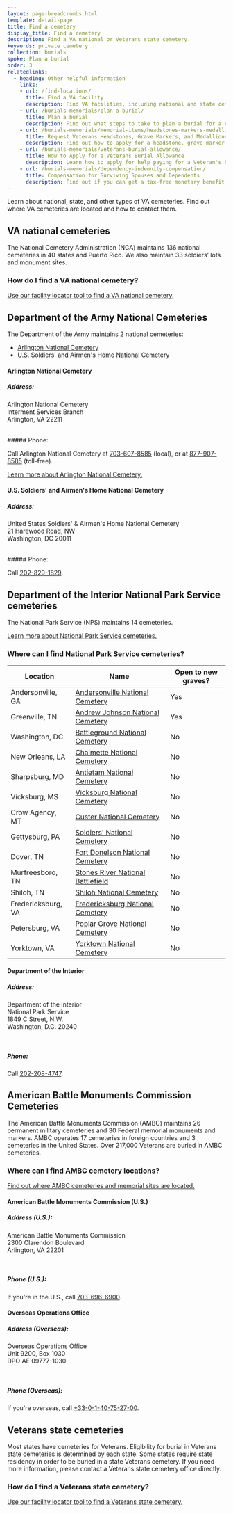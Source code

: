 ```yaml
---
layout: page-breadcrumbs.html
template: detail-page
title: Find a cemetery
display_title: Find a cemetery
description: Find a VA national or Veterans state cemetery. 
keywords: private cemetery
collection: burials
spoke: Plan a burial
order: 3
relatedlinks:
  - heading: Other helpful information
    links:
    - url: /find-locations/
      title: Find a VA facility
      description: Find VA facilities, including national and state cemeteries, using our facility locator tool.
    - url: /burials-memorials/plan-a-burial/
      title: Plan a burial
      description: Find out what steps to take to plan a burial for a Veteran, spouse, or dependent family member.
    - url: /burials-memorials/memorial-items/headstones-markers-medallions/
      title: Request Veterans Headstones, Grave Markers, and Medallions
      description: Find out how to apply for a headstone, grave marker, or medallion to honor a Veteran or eligible family member.
    - url: /burials-memorials/veterans-burial-allowance/
      title: How to Apply for a Veterans Burial Allowance
      description: Learn how to apply for help paying for a Veteran's burial and funeral costs.
    - url: /burials-memorials/dependency-indemnity-compensation/
      title: Compensation for Surviving Spouses and Dependents
      description: Find out if you can get a tax-free monetary benefit called Dependency and Indemnity Compensation (DIC).
---
```


<div class="va-introtext">

Learn about national, state, and other types of VA cemeteries. Find out where VA cemeteries are located and how to contact them. 

</div>

## VA national cemeteries

The National Cemetery Administration (NCA) maintains 136 national cemeteries in 40 states and Puerto Rico. We also maintain 33 soldiers’ lots and monument sites. 

### How do I find a VA national cemetery?

[Use our facility locator tool to find a VA national cemetery.](https://www.va.gov/find-locations/?zoomLevel=4&page=1&address=&facilityType=cemetery&serviceType)


## Department of the Army National Cemeteries
 
The Department of the Army maintains 2 national cemeteries:

- [Arlington National Cemetery](http://www.arlingtoncemetery.mil/)
- U.S. Soldiers' and Airmen's Home National Cemetery

#### Arlington National Cemetery 

##### Address: 

 <p class="va-address-block">
    Arlington National Cemetery<br>
    Interment Services Branch<br>
    Arlington, VA 22211<br>
</p>
<br>
##### Phone:

Call Arlington National Cemetery at <a href="tel:+17036078585">703-607-8585</a> (local), or at <a href="tel:+18779078585">877-907-8585</a> (toll-free).

[Learn more about Arlington National Cemetery.](http://www.arlingtoncemetery.mil/)

#### U.S. Soldiers' and Airmen's Home National Cemetery

##### Address: 
 <p class="va-address-block">
    United States Soldiers' & Airmen's Home National Cemetery<br>
    21 Harewood Road, NW<br>
    Washington, DC 20011<br>
</p>
<br>
##### Phone:

Call <a href="tel:+12028291829">202-829-1829</a>.

## Department of the Interior National Park Service cemeteries
 
The National Park Service (NPS) maintains 14 cemeteries.

[Learn more about National Park Service cemeteries.](https://www.nps.gov/ande/planyourvisit/np-natcems.htm)

### Where can I find National Park Service cemeteries?

| **Location**       | **Name**                                                                                                      | **Open to new graves?**  |
|--------------------|---------------------------------------------------------------------------------------------------------------|--------------------------|
| Andersonville, GA  | [Andersonville National Cemetery](https://www.nps.gov/ande/planyourvisit/andersonville_national_cemetery.htm) | Yes                      |
| Greenville, TN     | [Andrew Johnson National Cemetery](https://www.nps.gov/anjo/cemeteryhist.htm)                                 | Yes                      |
| Washington, DC     | [Battleground National Cemetery](https://www.nps.gov/cwdw/historyculture/battleground-national-cemetery.htm)  | No                       |
| New Orleans, LA    | [Chalmette National Cemetery](https://www.nps.gov/jela/chalmette-national-cemetery.htm)                       | No                       |
| Sharpsburg, MD     | [Antietam National Cemetery](https://www.nps.gov/anti/historyculture/antietam-national-cemetery.htm)          | No                       |
| Vicksburg, MS      | [Vicksburg National Cemetery](https://www.nps.gov/vick/historyculture/cemhistory.htm)                         | No                       |
| Crow Agency, MT    | [Custer National Cemetery](https://www.nps.gov/libi/planyourvisit/custer-national-cemetery.htm)               | No                       |
| Gettysburg, PA     | [Soldiers' National Cemetery](https://www.nps.gov/gett/planyourvisit/national-cemetery-virtual-tour.htm)      | No                       |
| Dover, TN          | [Fort Donelson National Cemetery](https://www.nps.gov/fodo/planyourvisit/fortdonelsonnationalcemetery.htm)    | No                       |
| Murfreesboro, TN   | [Stones River National Battlefield](https://www.nps.gov/stri/historyculture/nationalcemetery.htm)             | No                       |
| Shiloh, TN         | [Shiloh National Cemetery](https://www.nps.gov/shil/historyculture/cemetery.htm)                              | No                       |
| Fredericksburg, VA | [Fredericksburg National Cemetery](https://www.nps.gov/frsp/learn/historyculture/natcem.htm)                  | No                       |
| Petersburg, VA     | [Poplar Grove National Cemetery](https://www.nps.gov/pete/historyculture/poplar-grove-national-cemetery.htm)  | No                       |
| Yorktown, VA       | [Yorktown National Cemetery](https://www.nps.gov/york/yorktown-national-cemetery.htm)                         | No                       |


#### Department of the Interior

##### Address: 
 <p class="va-address-block">
    Department of the Interior<br>
    National Park Service<br>
    1849 C Street, N.W.<br>
    Washington, D.C. 20240<br>
</p>
<br>

##### Phone:

Call <a href="tel:+12022084747">202-208-4747</a>.

## American Battle Monuments Commission Cemeteries
 
The American Battle Monuments Commission (AMBC) maintains 26 permanent military cemeteries and 30 Federal memorial monuments and markers. AMBC operates 17 cemeteries in foreign countries and 3 cemeteries in the United States. Over 217,000 Veterans are buried in AMBC cemeteries. 

### Where can I find AMBC cemetery locations?
 
[Find out where AMBC cemeteries and memorial sites are located.](https://www.abmc.gov/cemeteries-memorials)

#### American Battle Monuments Commission (U.S.)

##### Address (U.S.):

 <p class="va-address-block">
    American Battle Monuments Commission<br>          
    2300 Clarendon Boulevard<br>                                     
    Arlington, VA 22201 <br>
</p>
<br>

##### Phone (U.S.):

If you're in the U.S., call <a href="tel:+17036966900">703-696-6900</a>.


#### Overseas Operations Office

##### Address (Overseas):

 <p class="va-address-block">
    Overseas Operations Office<br>          
    Unit 9200, Box 1030<br>
    DPO AE 09777-1030 <br>
</p>
<br>

##### Phone (Overseas):

If you're overseas, call <a href="tel:+330140752700">+33-0-1-40-75-27-00</a>.

## Veterans state cemeteries

Most states have cemeteries for Veterans. Eligibility for burial in Veterans state cemeteries is determined by each state. Some states require state residency in order to be buried in a state Veterans cemetery. 
If you need more information, please contact a Veterans state cemetery office directly. 

### How do I find a Veterans state cemetery?

[Use our facility locator tool to find a Veterans state cemetery.](https://www.va.gov/find-locations/?zoomLevel=4&page=1&address=&facilityType=cemetery&serviceType)



